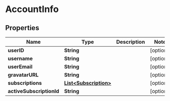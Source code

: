 

# AccountInfo


## Properties

| Name | Type | Description | Notes |
|------------ | ------------- | ------------- | -------------|
|**userID** | **String** |  |  [optional] |
|**username** | **String** |  |  [optional] |
|**userEmail** | **String** |  |  [optional] |
|**gravatarURL** | **String** |  |  [optional] |
|**subscriptions** | [**List&lt;Subscription&gt;**](Subscription.md) |  |  [optional] |
|**activeSubscriptionId** | **String** |  |  [optional] |



